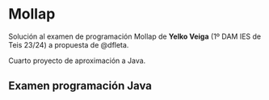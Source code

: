 # Mollap

Solución al examen de programación Mollap de **Yelko Veiga** (1º DAM IES de Teis 23/24) a propuesta de @dfleta.

Cuarto proyecto de aproximación a Java.

## Examen programación Java



